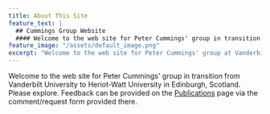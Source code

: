 ```yaml
---
title: About This Site
feature_text: |
  ## Cummings Group Website
  #### Welcome to the web site for Peter Cummings' group in transition from Vanderbilt University to Heriot-Watt University in Edinburgh, Scotland
feature_image: "/assets/default_image.png"
excerpt: "Welcome to the web site for Peter Cummings' group at Vanderbilt University"
---
```


Welcome to the web site for Peter Cummings' group in transition from Vanderbilt University to Heriot-Watt University in Edinburgh, Scotland. Please explore. Feedback can be provided on the [Publications](https://petercummings.org/publications "Publications") page via the comment/request form provided there. 
